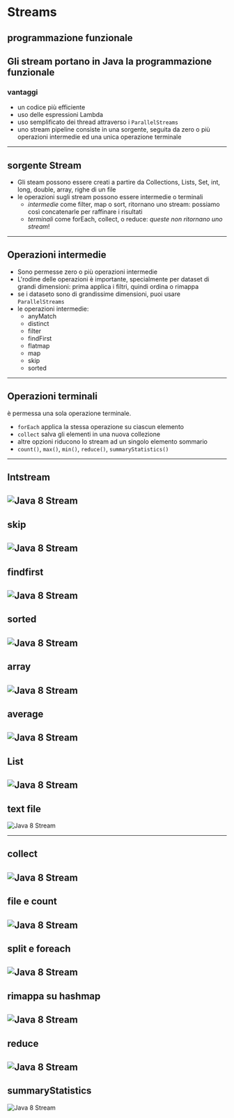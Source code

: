 # Streams 

## programmazione funzionale
Gli stream portano  in Java la programmazione funzionale
---

### vantaggi
* un codice più efficiente
* uso delle espressioni Lambda
* uso semplificato dei thread attraverso i `ParallelStreams`
* uno stream pipeline consiste in una sorgente, seguita da zero o più operazioni intermedie ed una unica operazione terminale

---

## sorgente Stream
* Gli steam possono essere creati a partire da Collections, Lists, Set, int, long, double, array, righe di un file
* le operazioni sugli stream possono essere intermedie o terminali
  * *intermedie* come filter, map o sort, ritornano  uno stream: possiamo così concatenarle per raffinare i risultati
  * *terminali* come forEach, collect, o reduce: *queste non ritornano uno stream*!

---

## Operazioni intermedie
* Sono permesse zero o più operazioni intermedie
* L'rodine delle operazioni è importante, specialmente per dataset di grandi dimensioni: prima applica i filtri, quindi ordina o rimappa
* se i dataseto sono di grandissime dimensioni, puoi usare  `ParallelStreams`
* le operazioni intermedie:
  * anyMatch
  * distinct
  * filter
  * findFirst
  * flatmap
  * map
  * skip
  * sorted

---

## Operazioni terminali
è permessa una sola operazione terminale.
* `forEach` applica la stessa operazione  su ciascun elemento
* `collect` salva gli elementi in una nuova collezione
* altre opzioni riducono lo stream ad un singolo elemento sommario
* `count()`, `max()`, `min()`, `reduce()`, `summaryStatistics()`
---

## Intstream
![Java 8 Stream](https://raw.githubusercontent.com/maboglia/CorsoJava/master/appunti/img/Java8_Streams_05.jpg)
---

## skip
![Java 8 Stream](https://raw.githubusercontent.com/maboglia/CorsoJava/master/appunti/img/Java8_Streams_06.jpg)
---

## findfirst
![Java 8 Stream](https://raw.githubusercontent.com/maboglia/CorsoJava/master/appunti/img/Java8_Streams_07.jpg)
---

## sorted
![Java 8 Stream](https://raw.githubusercontent.com/maboglia/CorsoJava/master/appunti/img/Java8_Streams_08.jpg)
---

## array
![Java 8 Stream](https://raw.githubusercontent.com/maboglia/CorsoJava/master/appunti/img/Java8_Streams_09.jpg)
---

## average
![Java 8 Stream](https://raw.githubusercontent.com/maboglia/CorsoJava/master/appunti/img/Java8_Streams_10.jpg)
---

## List
![Java 8 Stream](https://raw.githubusercontent.com/maboglia/CorsoJava/master/appunti/img/Java8_Streams_11.jpg)
---

## text file
![Java 8 Stream](https://raw.githubusercontent.com/maboglia/CorsoJava/master/appunti/img/Java8_Streams_12.jpg)

---

## collect
![Java 8 Stream](https://raw.githubusercontent.com/maboglia/CorsoJava/master/appunti/img/Java8_Streams_14.jpg)
---

## file e count
![Java 8 Stream](https://raw.githubusercontent.com/maboglia/CorsoJava/master/appunti/img/Java8_Streams_15.jpg)
---

## split e foreach
![Java 8 Stream](https://raw.githubusercontent.com/maboglia/CorsoJava/master/appunti/img/Java8_Streams_16.jpg)
---

## rimappa su hashmap
![Java 8 Stream](https://raw.githubusercontent.com/maboglia/CorsoJava/master/appunti/img/Java8_Streams_17.jpg)
---

## reduce
![Java 8 Stream](https://raw.githubusercontent.com/maboglia/CorsoJava/master/appunti/img/Java8_Streams_18.jpg)
---

## summaryStatistics
![Java 8 Stream](https://raw.githubusercontent.com/maboglia/CorsoJava/master/appunti/img/Java8_Streams_19.jpg)
